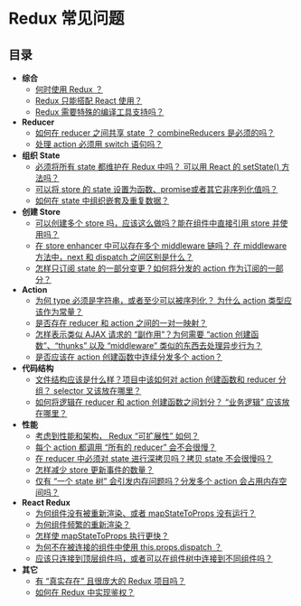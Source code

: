 # Redux 常见问题

## 目录

- **综合**
  - [何时使用 Redux ？](/docs/faq/General.md#general-when-to-use)
  - [Redux 只能搭配 React 使用？](/docs/faq/General.md#general-only-react)
  - [Redux 需要特殊的编译工具支持吗？](/docs/faq/General.md#general-build-tools)
- **Reducer**
  - [如何在 reducer 之间共享 state ？ combineReducers 是必须的吗？](/docs/faq/Reducers.md#reducers-share-state)
  - [处理 action 必须用 switch 语句吗？](/docs/faq/Reducers.md#reducers-use-switch)
- **组织 State**
  - [必须将所有 state 都维护在 Redux 中吗？ 可以用 React 的 setState() 方法吗？](/docs/faq/OrganizingState.md#organizing-state-only-redux-state)
  - [可以将 store 的 state 设置为函数、promise或者其它非序列化值吗？](/docs/faq/OrganizingState.md#organizing-state-non-serializable)
  - [如何在 state 中组织嵌套及重复数据？](/docs/faq/OrganizingState.md#organizing-state-nested-data)
- **创建 Store**
  - [可以创建多个 store 吗，应该这么做吗？能在组件中直接引用 store 并使用吗？](/docs/faq/StoreSetup.md#store-setup-multiple-stores)
  - [在 store enhancer 中可以存在多个 middleware 链吗？ 在 middleware 方法中，next 和 dispatch 之间区别是什么？](/docs/faq/StoreSetup.md#store-setup-middleware-chains)
  - [怎样只订阅 state 的一部分变更？如何将分发的 action 作为订阅的一部分？](/docs/faq/StoreSetup.md#store-setup-subscriptions)
- **Action**
  - [为何 type 必须是字符串，或者至少可以被序列化？ 为什么 action 类型应该作为常量？](/docs/faq/Actions.md#actions-string-constants)
  - [是否存在 reducer 和 action 之间的一对一映射？](/docs/faq/Actions.md#actions-reducer-mappings)
  - [怎样表示类似 AJAX 请求的 “副作用”？为何需要 “action 创建函数”、“thunks” 以及 “middleware” 类似的东西去处理异步行为？](/docs/faq/Actions.md#actions-side-effects)
  - [是否应该在 action 创建函数中连续分发多个 action？](/docs/faq/Actions.md#actions-multiple-actions)
- **代码结构**  
  - [文件结构应该是什么样？项目中该如何对 action 创建函数和 reducer 分组？ selector 又该放在哪里？](/docs/faq/CodeStructure.md#structure-file-structure)
  - [如何将逻辑在 reducer 和 action 创建函数之间划分？ “业务逻辑” 应该放在哪里？](/docs/faq/CodeStructure.md#structure-business-logic)
- **性能**
  - [考虑到性能和架构， Redux “可扩展性” 如何？](/docs/faq/Performance.md#performance-scaling)
  - [每个 action 都调用 “所有的 reducer” 会不会很慢？](/docs/faq/Performance.md#performance-all-reducers)
  - [在 reducer 中必须对 state 进行深拷贝吗？拷贝 state 不会很慢吗？](/docs/faq/Performance.md#performance-clone-state)
  - [怎样减少 store 更新事件的数量？](/docs/faq/Performance.md#performance-update-events)
  - [仅有 “一个 state 树” 会引发内存问题吗？分发多个 action 会占用内存空间吗？](/docs/faq/Performance.md#performance-state-memory)
- **React Redux**
  - [为何组件没有被重新渲染、或者 mapStateToProps 没有运行？](/docs/faq/ReactRedux.md#react-not-rerendering)
  - [为何组件频繁的重新渲染？](/docs/faq/ReactRedux.md#react-rendering-too-often)
  - [怎样使 mapStateToProps 执行更快？](/docs/faq/ReactRedux.md#react-mapstate-speed)
  - [为何不在被连接的组件中使用 this.props.dispatch ？](/docs/faq/ReactRedux.md#react-props-dispatch)
  - [应该只连接到顶层组件吗，或者可以在组件树中连接到不同组件吗？](/docs/faq/ReactRedux.md#react-multiple-components)
- **其它**
  - [有 “真实存在” 且很庞大的 Redux 项目吗？](#miscellaneous-real-projects)
  - [如何在 Redux 中实现鉴权？](#miscellaneous-authentication)
